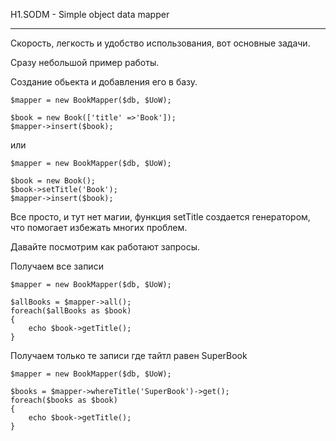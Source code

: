 H1.SODM - Simple object data mapper

--------

Скорость, легкость и удобство использования, вот основные задачи.

Сразу небольшой пример работы.

Создание обьекта и добавления его в базу.
```
$mapper = new BookMapper($db, $UoW);

$book = new Book(['title' =>'Book']);
$mapper->insert($book);
```
или 
```
$mapper = new BookMapper($db, $UoW);

$book = new Book();
$book->setTitle('Book');
$mapper->insert($book);
```

Все просто, и тут нет магии, функция setTitle создается генератором, что помогает избежать многих проблем.

Давайте посмотрим как работают запросы.

Получаем все записи
```
$mapper = new BookMapper($db, $UoW);

$allBooks = $mapper->all();
foreach($allBooks as $book)
{
    echo $book->getTitle();
}
```

Получаем только те записи где тайтл равен SuperBook
```
$mapper = new BookMapper($db, $UoW);

$books = $mapper->whereTitle('SuperBook')->get();
foreach($books as $book)
{
    echo $book->getTitle();
}
```